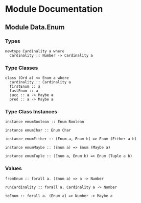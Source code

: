 # Module Documentation

## Module Data.Enum

### Types

    newtype Cardinality a where
      Cardinality :: Number -> Cardinality a


### Type Classes

    class (Ord a) <= Enum a where
      cardinality :: Cardinality a
      firstEnum :: a
      lastEnum :: a
      succ :: a -> Maybe a
      pred :: a -> Maybe a


### Type Class Instances

    instance enumBoolean :: Enum Boolean

    instance enumChar :: Enum Char

    instance enumEither :: (Enum a, Enum b) => Enum (Either a b)

    instance enumMaybe :: (Enum a) => Enum (Maybe a)

    instance enumTuple :: (Enum a, Enum b) => Enum (Tuple a b)


### Values

    fromEnum :: forall a. (Enum a) => a -> Number

    runCardinality :: forall a. Cardinality a -> Number

    toEnum :: forall a. (Enum a) => Number -> Maybe a